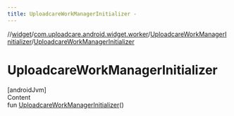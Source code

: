 ```yaml
---
title: UploadcareWorkManagerInitializer -
---
```

//[widget](../../index.md)/[com.uploadcare.android.widget.worker](../index.md)/[UploadcareWorkManagerInitializer](index.md)/[UploadcareWorkManagerInitializer](-uploadcare-work-manager-initializer.md)



# UploadcareWorkManagerInitializer  
[androidJvm]  
Content  
fun [UploadcareWorkManagerInitializer](-uploadcare-work-manager-initializer.md)()  



